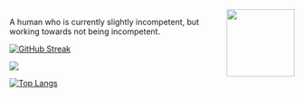 <img src="https://www.github.com/SeriousGuy888.png" height="120" align="right" />

<div align="left">

A human who is currently slightly incompetent, but working towards not being incompetent.

[![GitHub Streak](https://github-readme-streak-stats.herokuapp.com?user=SeriousGuy888&theme=github-dark-blue&hide_border=true&date_format=Y-m-d)](https://git.io/streak-stats)

<img src="https://github-readme-stats.vercel.app/api?username=SeriousGuy888&theme=github_dark&show_icons=true" />

[![Top Langs](https://github-readme-stats.vercel.app/api/top-langs/?username=SeriousGuy888&hide=Shaderlab,HLSL&size_weight=0.5&count_weight=0.5&theme=github_dark&layout=compact&langs_count=8)](https://github.com/anuraghazra/github-readme-stats)

</div>
